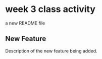 # week 3 class activity
a new README file

## New Feature
Description of the new feature being added.